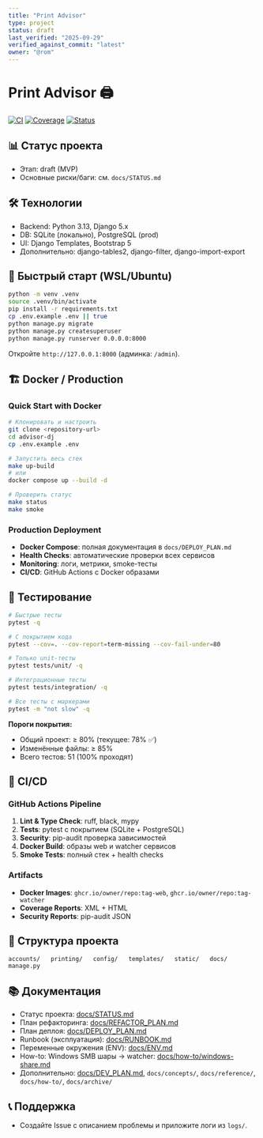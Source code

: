 ```yaml
---
title: "Print Advisor"
type: project
status: draft
last_verified: "2025-09-29"
verified_against_commit: "latest"
owner: "@rom"
---
```


# Print Advisor 🖨️

[![CI](https://img.shields.io/badge/ci-passing-brightgreen)](#) [![Coverage](https://img.shields.io/badge/coverage-78%25-brightgreen)](#) [![Status](https://img.shields.io/badge/status-active-brightgreen)](#)

## 📊 Статус проекта

- Этап: draft (MVP)
- Основные риски/баги: см. `docs/STATUS.md`

## 🛠️ Технологии

- Backend: Python 3.13, Django 5.x
- DB: SQLite (локально), PostgreSQL (prod)
- UI: Django Templates, Bootstrap 5
- Дополнительно: django-tables2, django-filter, django-import-export

## 🚀 Быстрый старт (WSL/Ubuntu)

```bash
python -m venv .venv
source .venv/bin/activate
pip install -r requirements.txt
cp .env.example .env || true
python manage.py migrate
python manage.py createsuperuser
python manage.py runserver 0.0.0.0:8000
```

Откройте `http://127.0.0.1:8000` (админка: `/admin`).

## 🏗️ Docker / Production

### Quick Start with Docker
```bash
# Клонировать и настроить
git clone <repository-url>
cd advisor-dj
cp .env.example .env

# Запустить весь стек
make up-build
# или
docker compose up --build -d

# Проверить статус
make status
make smoke
```

### Production Deployment
- **Docker Compose**: полная документация в `docs/DEPLOY_PLAN.md`
- **Health Checks**: автоматические проверки всех сервисов
- **Monitoring**: логи, метрики, smoke-тесты
- **CI/CD**: GitHub Actions с Docker образами

## 🧪 Тестирование

```bash
# Быстрые тесты
pytest -q

# С покрытием кода
pytest --cov=. --cov-report=term-missing --cov-fail-under=80

# Только unit-тесты
pytest tests/unit/ -q

# Интеграционные тесты
pytest tests/integration/ -q

# Все тесты с маркерами
pytest -m "not slow" -q
```

**Пороги покрытия:**
- Общий проект: ≥ 80% (текущее: 78% ✅)
- Изменённые файлы: ≥ 85%
- Всего тестов: 51 (100% проходят)

## 🔄 CI/CD

### GitHub Actions Pipeline
1. **Lint & Type Check**: ruff, black, mypy
2. **Tests**: pytest с покрытием (SQLite + PostgreSQL) 
3. **Security**: pip-audit проверка зависимостей
4. **Docker Build**: образы web и watcher сервисов
5. **Smoke Tests**: полный стек + health checks

### Artifacts
- **Docker Images**: `ghcr.io/owner/repo:tag-web`, `ghcr.io/owner/repo:tag-watcher`
- **Coverage Reports**: XML + HTML
- **Security Reports**: pip-audit JSON

## 📁 Структура проекта

```
accounts/   printing/   config/   templates/   static/   docs/   manage.py
```

## 📚 Документация

- Статус проекта: [docs/STATUS.md](docs/STATUS.md)
- План рефакторинга: [docs/REFACTOR_PLAN.md](docs/REFACTOR_PLAN.md)
- План деплоя: [docs/DEPLOY_PLAN.md](docs/DEPLOY_PLAN.md)
- Runbook (эксплуатация): [docs/RUNBOOK.md](docs/RUNBOOK.md)
- Переменные окружения (ENV): [docs/ENV.md](docs/ENV.md)
- How-to: Windows SMB шары → watcher: [docs/how-to/windows-share.md](docs/how-to/windows-share.md)
- Дополнительно: [docs/DEV_PLAN.md](docs/DEV_PLAN.md), `docs/concepts/`, `docs/reference/`, `docs/how-to/`, `docs/archive/`

## 📞 Поддержка

- Создайте Issue с описанием проблемы и приложите логи из `logs/`.


